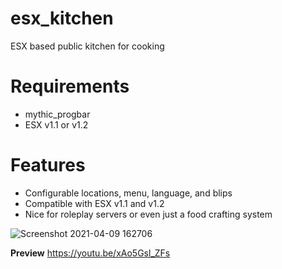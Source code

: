 # esx_kitchen
ESX based public kitchen for cooking

# Requirements
- mythic_progbar
- ESX v1.1 or v1.2

# Features
- Configurable locations, menu, language, and blips
- Compatible with ESX v1.1 and v1.2
- Nice for roleplay servers or even just a food crafting system

![Screenshot 2021-04-09 162706](https://user-images.githubusercontent.com/60974759/115998040-9fc2dc00-a60f-11eb-83d9-f30dbe696007.png)

**Preview**
https://youtu.be/xAo5Gsl_ZFs
